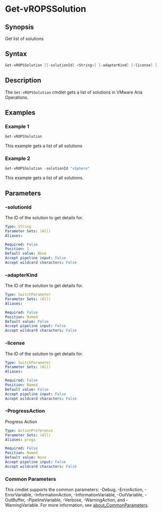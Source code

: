 # Get-vROPSSolution

## Synopsis

Get list of solutions

## Syntax

```powershell
Get-vROPSSolution [[-solutionId] <String>] [-adapterKind] [-license] [-ProgressAction <ActionPreference>] [<CommonParameters>]
```

## Description

The `Get-vROPSSolution` cmdlet gets a list of solutions in VMware Aria Operations.

## Examples

### Example 1

```powershell
Get-vROPSSolution
```

This example gets a list of all solutions

### Example 2

```powershell
Get-vROPSSolution -solutionId "vSphere"
```

This example gets a list of all solutions.

## Parameters

### -solutionId

The ID of the solution to get details for.

```yaml
Type: String
Parameter Sets: (All)
Aliases:

Required: False
Position: 1
Default value: None
Accept pipeline input: False
Accept wildcard characters: False
```

### -adapterKind

The ID of the solution to get details for.

```yaml
Type: SwitchParameter
Parameter Sets: (All)
Aliases:

Required: False
Position: Named
Default value: False
Accept pipeline input: False
Accept wildcard characters: False
```

### -license

The ID of the solution to get details for.

```yaml
Type: SwitchParameter
Parameter Sets: (All)
Aliases:

Required: False
Position: Named
Default value: False
Accept pipeline input: False
Accept wildcard characters: False
```

### -ProgressAction

Progress Action

```yaml
Type: ActionPreference
Parameter Sets: (All)
Aliases: proga

Required: False
Position: Named
Default value: None
Accept pipeline input: False
Accept wildcard characters: False
```

### Common Parameters

This cmdlet supports the common parameters: -Debug, -ErrorAction, -ErrorVariable, -InformationAction, -InformationVariable, -OutVariable, -OutBuffer, -PipelineVariable, -Verbose, -WarningAction, and -WarningVariable. For more information, see [about_CommonParameters](http://go.microsoft.com/fwlink/?LinkID=113216).
